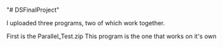 "# DSFinalProject" 

I uploaded three programs, two of which work together.

First is the Parallel_Test.zip
This program is the one that works on it's own
